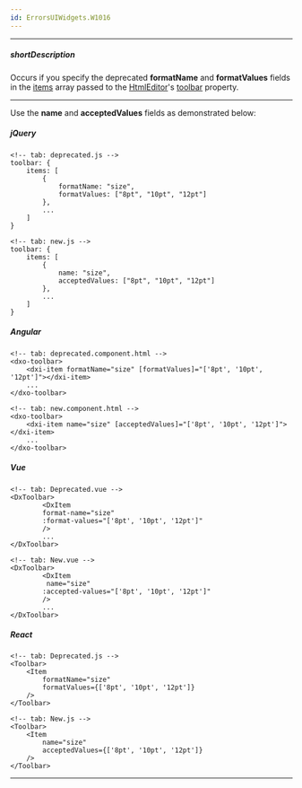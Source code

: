 ```yaml
---
id: ErrorsUIWidgets.W1016
---
```

---
##### shortDescription
Occurs if you specify the deprecated **formatName** and **formatValues** fields in the [items](/Documentation/ApiReference/UI_Components/dxHtmlEditor/Configuration/toolbar/items/) array passed to the  [HtmlEditor](/Documentation/ApiReference/UI_Components/dxHtmlEditor)'s [toolbar](/Documentation/ApiReference/UI_Components/dxHtmlEditor/Configuration/toolbar/) property.

---
Use the **name** and **acceptedValues** fields as demonstrated below:

##### jQuery

    <!-- tab: deprecated.js -->
    toolbar: {
        items: [
            {
                formatName: "size",
                formatValues: ["8pt", "10pt", "12pt"] 
            },
            ...
        ]
    }

    <!-- tab: new.js -->
    toolbar: {
        items: [
            {
                name: "size",
                acceptedValues: ["8pt", "10pt", "12pt"] 
            },
            ...
        ]
    }


##### Angular

    <!-- tab: deprecated.component.html -->
    <dxo-toolbar>
        <dxi-item formatName="size" [formatValues]="['8pt', '10pt', '12pt']"></dxi-item>
        ...
    </dxo-toolbar>

    <!-- tab: new.component.html -->
    <dxo-toolbar>
        <dxi-item name="size" [acceptedValues]="['8pt', '10pt', '12pt']"></dxi-item>
        ...
    </dxo-toolbar>

##### Vue

    <!-- tab: Deprecated.vue -->
    <DxToolbar>
            <DxItem
            format-name="size"
            :format-values="['8pt', '10pt', '12pt']"
            />
            ...
    </DxToolbar>

    <!-- tab: New.vue -->
    <DxToolbar>
            <DxItem
             name="size"
            :accepted-values="['8pt', '10pt', '12pt']"
            />
            ...
    </DxToolbar>


##### React

    <!-- tab: Deprecated.js -->
    <Toolbar>
        <Item
            formatName="size"
            formatValues={['8pt', '10pt', '12pt']}
        />
    </Toolbar>

    <!-- tab: New.js -->
    <Toolbar>
        <Item
            name="size"
            acceptedValues={['8pt', '10pt', '12pt']}
        />
    </Toolbar>

---